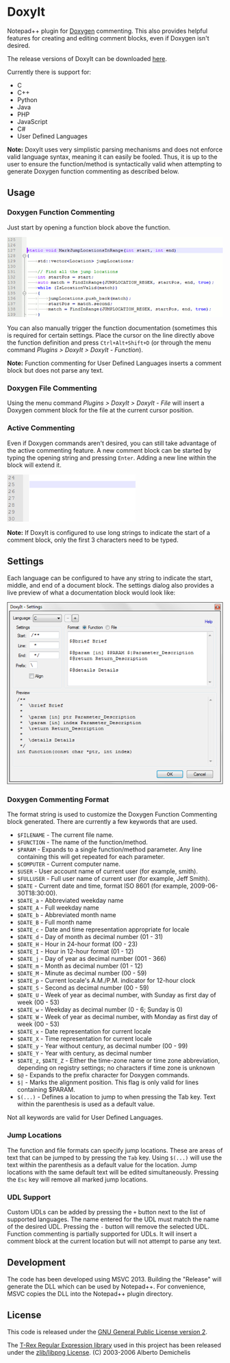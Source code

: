 # DoxyIt
Notepad++ plugin for [Doxygen](http://www.doxygen.org) commenting. This also provides helpful features for creating and editing comment blocks, even if Doxygen isn't desired.

The release versions of DoxyIt can be downloaded [here](https://github.com/dail8859/DoxyIt/releases).

Currently there is support for:
- C
- C++
- Python
- Java
- PHP
- JavaScript
- C#
- User Defined Languages

**Note:** DoxyIt uses very simplistic parsing mechanisms and does not enforce valid language syntax, meaning it can easily be fooled. Thus, it is up to the user to ensure the function/method is syntactically valid when attempting to generate Doxygen function commenting as described below.

## Usage
### Doxygen Function Commenting
Just start by opening a function block above the function. 

![Demo](/img/Demo.gif)

You can also manually trigger the function documentation (sometimes this is required for certain settings. Place the cursor on the line directly above the function definition and press `Ctrl+Alt+Shift+D` (or through the menu command *Plugins > DoxyIt > DoxyIt - Function*).

**Note:** Function commenting for User Defined Languages inserts a comment block but does not parse any text.

### Doxygen File Commenting
Using the menu command *Plugins > DoxyIt > DoxyIt - File* will insert a Doxygen comment block for the file at the current cursor position.

### Active Commenting
Even if Doxygen commands aren't desired, you can still take advantage of the active commenting feature. A new comment block can be started by typing the opening string and pressing `Enter`. Adding a new line within the block will extend it.

![Demo2](/img/Demo2.gif)

**Note:** If DoxyIt is configured to use long strings to indicate the start of a comment block, only the first 3 characters need to be typed.

## Settings
Each language can be configured to have any string to indicate the start, middle, and end of a document block. The settings dialog also provides a live preview of what a documentation block would look like:

![Settings Dialog](/img/Settings.png)

### Doxygen Commenting Format
The format string is used to customize the Doxygen Function Commenting block generated. There are currently a few keywords that are used.
- `$FILENAME` - The current file name.
- `$FUNCTION` - The name of the function/method.
- `$PARAM` - Expands to a single function/method parameter. Any line containing this will get repeated for each parameter.
- `$COMPUTER` - Current computer name.
- `$USER` - User account name of current user (for example, smith).
- `$FULLUSER` - Full user name of current user (for example, Jeff Smith).
- `$DATE` - Current date and time, format ISO 8601 (for example, 2009-06-30T18:30:00).
- `$DATE_a` - Abbreviated weekday name
- `$DATE_A` - Full weekday name
- `$DATE_b` - Abbreviated month name
- `$DATE_B` - Full month name
- `$DATE_c` - Date and time representation appropriate for locale
- `$DATE_d` - Day of month as decimal number (01 - 31)
- `$DATE_H` - Hour in 24-hour format (00 - 23)
- `$DATE_I` - Hour in 12-hour format (01 - 12)
- `$DATE_j` - Day of year as decimal number (001 - 366)
- `$DATE_m` - Month as decimal number (01 - 12)
- `$DATE_M` - Minute as decimal number (00 - 59)
- `$DATE_p` - Current locale's A.M./P.M. indicator for 12-hour clock
- `$DATE_S` - Second as decimal number (00 - 59)
- `$DATE_U` - Week of year as decimal number, with Sunday as first day of week (00 - 53)
- `$DATE_w` - Weekday as decimal number (0 - 6; Sunday is 0)
- `$DATE_W` - Week of year as decimal number, with Monday as first day of week (00 - 53)
- `$DATE_x` - Date representation for current locale
- `$DATE_X` - Time representation for current locale
- `$DATE_y` - Year without century, as decimal number (00 - 99)
- `$DATE_Y` - Year with century, as decimal number
- `$DATE_z`, `$DATE_Z` - Either the time-zone name or time zone abbreviation, depending on registry settings; no characters if time zone is unknown
- `$@` - Expands to the prefix character for Doxygen commands.
- `$|` - Marks the alignment position. This flag is only valid for lines containing $PARAM.
- `$(...)` - Defines a location to jump to when pressing the Tab key. Text within the parenthesis is used as a default value.

Not all keywords are valid for User Defined Languages. 

### Jump Locations
The function and file formats can specify jump locations. These are areas of text that can be jumped to by pressing the `Tab` key. Using `$(...)` will use the text within the parenthesis as a default value for the location. Jump locations with the same default text will be edited simultaneously. Pressing the `Esc` key will remove all marked jump locations.

### UDL Support
Custom UDLs can be added by pressing the `+` button next to the list of supported languages. The name entered for the UDL must match the name of the desired UDL. Pressing the `-` button will remove the selected UDL. Function commenting is partially supported for UDLs. It will insert a comment block at the current location but will not attempt to parse any text.

## Development
The code has been developed using MSVC 2013. Building the "Release" will generate the DLL which can be used by Notepad++. For convenience, MSVC copies the DLL into the Notepad++ plugin directory. 

## License
This code is released under the [GNU General Public License version 2](http://www.gnu.org/licenses/gpl-2.0.txt).

The [T-Rex Regular Expression library](http://tiny-rex.sourceforge.net/) used in this project has been released under the [zlib/libpng License](http://opensource.org/licenses/zlib-license.php). (C) 2003-2006 Alberto Demichelis
